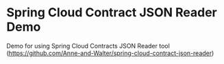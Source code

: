 # Spring Cloud Contract JSON Reader Demo
Demo for using Spring Cloud Contracts JSON Reader tool (https://github.com/Anne-and-Walter/spring-cloud-contract-json-reader)
